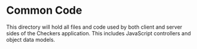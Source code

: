 # Common Code

This directory will hold all files and code used by both client and server sides
of the Checkers application. This includes JavaScript controllers and object
data models.
